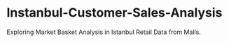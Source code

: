 # Instanbul-Customer-Sales-Analysis
Exploring Market Basket Analysis in Istanbul Retail Data from Malls.
